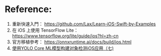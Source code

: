 # Reference:
1. 重新快速入門： https://github.com/Lax/Learn-iOS-Swift-by-Examples
2. 在 iOS 上使用 TensorFlow Lite： https://www.tensorflow.org/lite/guide/ios?hl=zh-cn
3. 官方移植參考： https://onnxruntime.ai/docs/build/ios.html
4. [使用YOLO Core ML模型构建对象检测iOS应用（七)](https://blog.csdn.net/mzl87/article/details/116212545)
